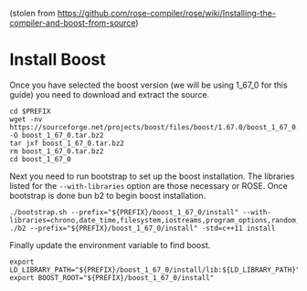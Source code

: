 (stolen from https://github.com/rose-compiler/rose/wiki/Installing-the-compiler-and-boost-from-source)


# Install Boost

Once you have selected the boost version (we will be using 1_67_0 for this guide) you need to download and extract the source.
```
cd $PREFIX
wget -nv https://sourceforge.net/projects/boost/files/boost/1.67.0/boost_1_67_0.tar.bz2/download -O boost_1_67_0.tar.bz2
tar jxf boost_1_67_0.tar.bz2
rm boost_1_67_0.tar.bz2
cd boost_1_67_0
```
Next you need to run bootstrap to set up the boost installation. The libraries listed for the `--with-libraries` option are those necessary or ROSE. Once bootstrap is done bun b2 to begin boost installation.
```
./bootstrap.sh --prefix="${PREFIX}/boost_1_67_0/install" --with-libraries=chrono,date_time,filesystem,iostreams,program_options,random,regex,serialization,signals,system,thread,wave
./b2 --prefix="${PREFIX}/boost_1_67_0/install" -std=c++11 install
```
Finally update the environment variable to find boost.
```
export LD_LIBRARY_PATH="${PREFIX}/boost_1_67_0/install/lib:${LD_LIBRARY_PATH}"
export BOOST_ROOT="${PREFIX}/boost_1_67_0/install"
